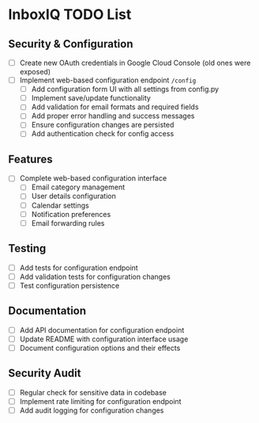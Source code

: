 # InboxIQ TODO List

## Security & Configuration
- [ ] Create new OAuth credentials in Google Cloud Console (old ones were exposed)
- [ ] Implement web-based configuration endpoint `/config`
  - [ ] Add configuration form UI with all settings from config.py
  - [ ] Implement save/update functionality
  - [ ] Add validation for email formats and required fields
  - [ ] Add proper error handling and success messages
  - [ ] Ensure configuration changes are persisted
  - [ ] Add authentication check for config access

## Features
- [ ] Complete web-based configuration interface
  - [ ] Email category management
  - [ ] User details configuration
  - [ ] Calendar settings
  - [ ] Notification preferences
  - [ ] Email forwarding rules

## Testing
- [ ] Add tests for configuration endpoint
- [ ] Add validation tests for configuration changes
- [ ] Test configuration persistence

## Documentation
- [ ] Add API documentation for configuration endpoint
- [ ] Update README with configuration interface usage
- [ ] Document configuration options and their effects

## Security Audit
- [ ] Regular check for sensitive data in codebase
- [ ] Implement rate limiting for configuration endpoint
- [ ] Add audit logging for configuration changes
